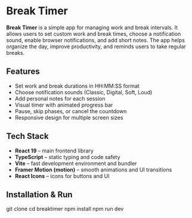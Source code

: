 # Break Timer

**Break Timer** is a simple app for managing work and break intervals. It allows users to set custom work and break times, choose a notification sound, enable browser notifications, and add short notes. The app helps organize the day, improve productivity, and reminds users to take regular breaks.

## Features
- Set work and break durations in HH:MM:SS format
- Choose notification sounds (Classic, Digital, Soft, Loud)
- Add personal notes for each session
- Visual timer with animated progress bar
- Pause, skip phases, or cancel the countdown
- Responsive design for multiple screen sizes

## Tech Stack
- **React 19** – main frontend library
- **TypeScript** – static typing and code safety
- **Vite** – fast development environment and bundler
- **Framer Motion (motion)** – smooth animations and UI transitions
- **React Icons** – icons for buttons and UI

## Installation & Run
git clone <repo-url>
cd breaktimer
npm install
npm run dev
